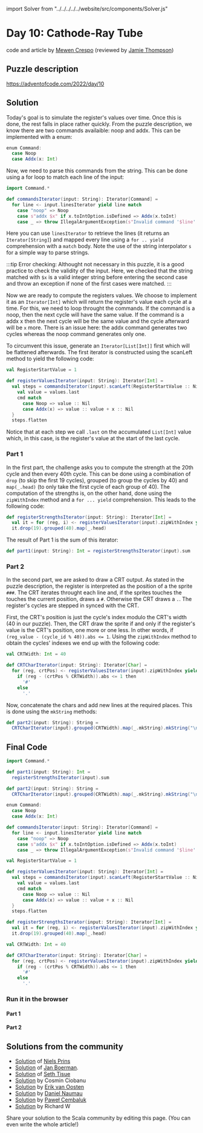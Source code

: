 import Solver from "../../../../../website/src/components/Solver.js"

# Day 10: Cathode-Ray Tube
code and article by [Mewen Crespo](https://github.com/MewenCrespo) (reviewed by [Jamie Thompson](https://twitter.com/bishabosha))

## Puzzle description

https://adventofcode.com/2022/day/10

## Solution

Today's goal is to simulate the register's values over time. Once this is done, the rest falls in place rather quickly. From the puzzle description, we know there are two commands availaible: noop and addx. This can be implemented with a enum:

```scala
enum Command:
  case Noop
  case Addx(x: Int)
```

Now, we need to parse this commands from the string. This can be done using a for loop to match each line of the input:

```scala
import Command.*

def commandsIterator(input: String): Iterator[Command] =
  for line <- input.linesIterator yield line match
    case "noop" => Noop
    case s"addx $x" if x.toIntOption.isDefined => Addx(x.toInt)
    case _ => throw IllegalArgumentException(s"Invalid command '$line''")
```

Here you can use `linesIterator` to retrieve the lines (it returns an `Iterator[String]`) and mapped every line using a `for .. yield` comprehension with a `match` body. Note the use of the string interpolator `s` for a simple way to parse strings.

:::tip
Error checking:
Althought not necessary in this puzzle, it is a good practice to check the validity of the input. Here, we checked that the string matched with `$x` is a valid integer string before entering the second case and throw an exception if none of the first cases were matched.
:::

Now we are ready to compute the registers values. We choose to implement it as an `Iterator[Int]` which will return the register's value each cycle at a time. For this, we need to loop throught the commands. If the command is a noop, then the next cycle will have the same value. If the command is a addx x then the next cycle will be the same value and the cycle afterward will be `x` more. There is an issue here: the addx command generates two cycles whereas the noop command generates only one.

To circumvent this issue, generate an `Iterator[List[Int]]` first which will be flattened afterwards. The first iterator is constructed using the scanLeft method to yield the following code:

```scala
val RegisterStartValue = 1

def registerValuesIterator(input: String): Iterator[Int] =
  val steps = commandsIterator(input).scanLeft(RegisterStartValue :: Nil) { (values, cmd) =>
    val value = values.last
    cmd match
      case Noop => value :: Nil
      case Addx(x) => value :: value + x :: Nil
  }
  steps.flatten
```

Notice that at each step we call `.last` on the accumulated `List[Int]` value which, in this case, is the register's value at the start of the last cycle.

### Part 1

In the first part, the challenge asks you to compute the strength at the 20th cycle and then every 40th cycle. This can be done using a combination of `drop` (to skip the first 19 cycles), grouped (to group the cycles by 40) and `map(_.head)` (to only take the first cycle of each group of 40). The computation of the strengths is, on the other hand, done using the `zipWithIndex` method and a `for ... yield` comprehension. This leads to the following code:

```scala
def registerStrengthsIterator(input: String): Iterator[Int] =
  val it = for (reg, i) <- registerValuesIterator(input).zipWithIndex yield (i + 1) * reg
  it.drop(19).grouped(40).map(_.head)
```

The result of Part 1 is the sum of this iterator:

```scala
def part1(input: String): Int = registerStrengthsIterator(input).sum
```

### Part 2

In the second part, we are asked to draw a CRT output. As stated in the puzzle description, the register is interpreted as the position of a the sprite `###`. The CRT iterates throught each line and, if the sprites touches the touches the current position, draws a `#`. Otherwise the CRT draws a `.`. The register's cycles are stepped in synced with the CRT.

First, the CRT's position is just the cycle's index modulo the CRT's width (40 in our puzzle). Then, the CRT draw the sprite if and only if the register's value is the CRT's position, one more or one less. In other words, if `(reg_value - (cycle_id % 40)).abs <= 1`. Using the `zipWithIndex` method to obtain the cycles' indexes we end up with the following code:

```scala
val CRTWidth: Int = 40

def CRTCharIterator(input: String): Iterator[Char] =
  for (reg, crtPos) <- registerValuesIterator(input).zipWithIndex yield
    if (reg - (crtPos % CRTWidth)).abs <= 1 then
      '#'
    else
      '.'
```

Now, concatenate the chars and add new lines at the required places. This is done using the `mkString` methods:

```scala
def part2(input: String): String =
  CRTCharIterator(input).grouped(CRTWidth).map(_.mkString).mkString("\n")
```

## Final Code
```scala
import Command.*

def part1(input: String): Int =
  registerStrengthsIterator(input).sum

def part2(input: String): String =
  CRTCharIterator(input).grouped(CRTWidth).map(_.mkString).mkString("\n")

enum Command:
  case Noop
  case Addx(x: Int)

def commandsIterator(input: String): Iterator[Command] =
  for line <- input.linesIterator yield line match
    case "noop" => Noop
    case s"addx $x" if x.toIntOption.isDefined => Addx(x.toInt)
    case _ => throw IllegalArgumentException(s"Invalid command '$line''")

val RegisterStartValue = 1

def registerValuesIterator(input: String): Iterator[Int] =
  val steps = commandsIterator(input).scanLeft(RegisterStartValue :: Nil) { (values, cmd) =>
    val value = values.last
    cmd match
      case Noop => value :: Nil
      case Addx(x) => value :: value + x :: Nil
  }
  steps.flatten

def registerStrengthsIterator(input: String): Iterator[Int] =
  val it = for (reg, i) <- registerValuesIterator(input).zipWithIndex yield (i + 1) * reg
  it.drop(19).grouped(40).map(_.head)

val CRTWidth: Int = 40

def CRTCharIterator(input: String): Iterator[Char] =
  for (reg, crtPos) <- registerValuesIterator(input).zipWithIndex yield
    if (reg - (crtPos % CRTWidth)).abs <= 1 then
      '#'
    else
      '.'
```

### Run it in the browser

#### Part 1

<Solver puzzle="day10-part1" year="2022"/>

#### Part 2

<Solver puzzle="day10-part2" year="2022"/>

## Solutions from the community

- [Solution](https://github.com/prinsniels/AdventOfCode2022/blob/master/src/main/scala/day10.scala) of [Niels Prins](https://github.com/prinsniels)
- [Solution](https://github.com/Jannyboy11/AdventOfCode2022/blob/master/src/main/scala/day10/Day10.scala) of [Jan Boerman](https://twitter.com/JanBoerman95).
- [Solution](https://github.com/SethTisue/adventofcode/blob/main/2022/src/test/scala/Day10.scala) of [Seth Tisue](https://github.com/SethTisue)
- [Solution](https://github.com/cosminci/advent-of-code/blob/master/src/main/scala/com/github/cosminci/aoc/_2022/Day10.scala) by Cosmin Ciobanu
- [Solution](https://github.com/erikvanoosten/advent-of-code/blob/main/src/main/scala/nl/grons/advent/y2022/Day10.scala) by [Erik van Oosten](https://github.com/erikvanoosten)
- [Solution](https://github.com/danielnaumau/code-advent-2022/blob/master/src/main/scala/com/adventofcode/Day10.scala) by [Daniel Naumau](https://github.com/danielnaumau)
- [Solution](https://github.com/AvaPL/Advent-of-Code-2022/tree/main/src/main/scala/day10) by [Paweł Cembaluk](https://github.com/AvaPL)
- [Solution](https://github.com/w-r-z-k/aoc2022/blob/main/src/main/scala/Day10.scala) by Richard W

Share your solution to the Scala community by editing this page. (You can even write the whole article!)
